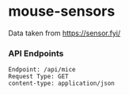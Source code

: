 # mouse-sensors
Data taken from https://sensor.fyi/

### API Endpoints

```
Endpoint: /api/mice
Request Type: GET
content-type: application/json
```